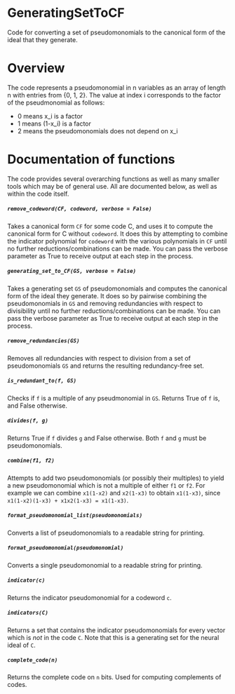 # GeneratingSetToCF

Code for converting a set of pseudomonomials to the canonical form of the ideal
that they generate.

# Overview

The code represents a pseudomonomial in n variables as an array of length n 
with entries from {0, 1, 2}. The value at index i corresponds to the factor 
of the pseudmonomial as follows:
 * 0 means x_i is a factor
 * 1 means (1-x_i) is a factor
 * 2 means the pseudomonomials does not depend on x_i

# Documentation of functions

The code provides several overarching functions as well as many smaller tools
which may be of general use. All are documented below, as well as within the 
code itself.


##### `remove_codeword(CF, codeword, verbose = False)`

Takes a canonical form `CF` for some code C, and uses it to 
compute the canonical form for C without `codeword`. It does this by attempting
to combine the indicator polynomial for `codeword` with the various polynomials
in `CF` until no further reductions/combinations can be made. You can pass the 
verbose parameter as True to receive output at each step in the process.


##### `generating_set_to_CF(GS, verbose = False)`

Takes a generating set `GS` of pseudomonomials and computes the
canonical form of the ideal they generate. It does so by pairwise combining
the pseudomonomials in `GS` and removing redundancies with respect to 
divisibility until no further reductions/combinations can be made. You can pass
the verbose parameter as True to receive output at each step in the process.


##### `remove_redundancies(GS)`

Removes all redundancies with respect to division from a set of
pseudomonomials `GS` and returns the resulting redundancy-free set.


##### `is_redundant_to(f, GS)`

Checks if `f` is a multiple of any pseudmonomial in `GS`. Returns
True of `f` is, and False otherwise.


##### `divides(f, g)`

Returns True if `f` divides `g` and False otherwise. Both `f` and
`g` must be pseudomonomials. 


##### `combine(f1, f2)`

Attempts to add two pseudomonomials (or possibly their multiples) to yield
a new pseudomonomial which is not a multiple of either `f1` or `f2`. For
example we can combine `x1(1-x2)` and `x2(1-x3)` to obtain `x1(1-x3)`, since
`x1(1-x2)(1-x3) + x1x2(1-x3) = x1(1-x3)`.


##### `format_pseudomonomial_list(pseudomonomials)`

Converts a list of pseudomonomials to a readable string for printing.


##### `format_pseudomonomial(pseudomonomial)`

Converts a single pseudomonomial to a readable string for printing.


##### `indicator(c)`

Returns the indicator pseudomonomial for a codeword `c`.


##### `indicators(C)`

Returns a set that contains the indicator pseudomonomials for every vector
which is *not* in the code `C`. Note that this is a generating set for the
neural ideal of `C`.


##### `complete_code(n)`

Returns the complete code on `n` bits. Used for computing complements of codes.